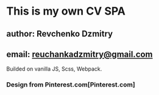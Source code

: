 # This is my own CV SPA

## author: Revchenko Dzmitry

## email: reuchankadzmitry@gmail.com

Builded on vanilla JS, Scss, Webpack.

### Design from Pinterest.com[Pinterest.com]
